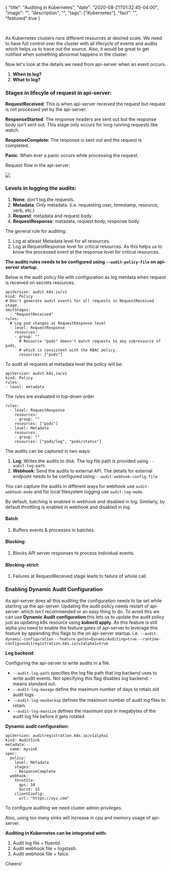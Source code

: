 {
  "title": "Auditing in Kubernetes",
  "date": "2020-08-21T01:32:45-04:00",
  "image": "",
  "description": "",
  "tags": ["Kubernetes"],
  "fact": "",
  "featured":true
}

<br>

As Kubernetes clusters runs different resources at desired scale. We need to have full control over the cluster with all lifecycle of events and audits which helps us to trace out the source. Also, it would be great to get notified when something abnormal happens in the cluster.

Now let's look at the details we need from api-server when an event occurs.

1. **When to log?**
2. **What to log?**


### Stages in lifecyle of request in api-server:

**RequestReceived**: This is when api-server received the request but request is not processed yet by the api-server.

**ResponseStarted**: The response headers are sent out but the response body isn't sent out. This stage only occurs for long running requests like watch.

**ResponseComplete**: The response is sent out and the request is completed.

**Panic**: When ever a panic occurs while processing the request.

Request flow in the api-server:

![](https://i.imgur.com/Do0oI1D.png)
 
 
 ### Levels in logging the audits:
 
 1. **None**: don't log the requests.
 2. **Metadata**: Only metadata. (i.e. requesting user, timestamp, resource, verb, etc.)
 3. **Request**: metadata and request body.
 4. **RequestResponse**: metadata, request body, response body.


The general rule for auditing:

1. Log at atleast Metadata level for all resources.
2. Log at RequestResponse level for critical resources. As this helps us to know the processed event at the response level for critical resources.

**The audits rules needs to be configured using ```--audit-policy-file```
on api-server startup.**

Below is the audit policy file with configuration as log metdata when request is received on secrets resources.


```
apiVersion: audit.k8s.io/v1
kind: Policy
# Don't generate audit events for all requests in RequestReceived stage.
omitStages:
  - "RequestReceived"
rules:
  # Log pod changes at RequestResponse level
  - level: RequestResponse
    resources:
    - group: ""
      # Resource "pods" doesn't match requests to any subresource of pods,
      # which is consistent with the RBAC policy.
      resources: ["pods"]
```

To audit all requests at metadata level the policy will be:

```
apiVersion: audit.k8s.io/v1
kind: Policy
rules:
- level: metadata
```

The rules are evaluated in top-down order

```
rules:
  - level: RequestResponse
    resources:
    - group: ""
    resources: ["pods"]
  - level: Metadata
    resources:
    - group: ""
    resources: ["pods/log", "pods/status"]
```

The audits can be captured in two ways:

1. **Log**: Writes the audits to disk. The log file path is provided using ```--audit-log-path```
2. **Webhook**: Send the audits to external API. The details for external endpoint needs to be configured using ```--audit-webhook-config-file```

You can capture the audits in different ways for webhook use ```audit-webhook-mode``` and for local filesystem logging use ```audit-log-mode```.

By default, batching is enabled in webhook and disabled in log. Similarly, by default throttling is enabled in webhook and disabled in log.


#### Batch

1. Buffers events & processes in batches.

#### Blocking:

1. Blocks API server responses to process individual events.

#### Blocking-strict:

1. Failures at RequestReceived stage leads to failure of whole call.

### Enabling Dynamic Audit Configuration


As api-server does all this auditing the configuration needs to be set while starting up the api-server. Updating the audit policy needs restart of api-server. which isn't recommended or an easy thing to do. To avoid this we can use **Dynamic Audit configuration** this lets us to update the audit policy just as updating k8s resource using **kubectl apply**. As this feature is still alpha you need to enable the feature gates of api-server to leverage this feature by appending this flags to the on api-server startup. i.e. 
```--audit-dynamic-configuration```
```--feature-gates=DynamicAuditing=true```
```--runtime-config=auditregistration.k8s.io/v1alpha1=true```

**Log backend**:

Configuring the api-server to write audits in a file. 

* ```--audit-log-path``` specifies the log file path that log backend uses to write audit events. Not specifying this flag disables log backend. - means standard out.
* ```--audit-log-maxage``` define the maximum number of days to retain old audit logs.
* ```--audit-log-maxbackup``` defines the maximum number of audit log files to retain.
* ```--audit-log-maxsize```  defines the maximum size in megabytes of the audit log file before it gets rotated

**Dynamic audit configuration:**

```
apiVersion: auditregistration.k8s.io/v1alpha1
kind: AuditSink
metadata:
  name: mysink
spec:
  policy:
    level: Metadata
    stages:
    - ResponseComplete
  webhook:
    throttle:
      qps: 10
      burst: 15
    clientConfig:
      url: "https://xyz.com"
```

To configure auditing we need cluster admin privileges. 

Also, using too many sinks will increase in cpu and memory usage of api-server. 


**Auditing in Kubernetes can be integrated with:**

1. Audit log file + fluentd.
2. Audit webhook file + logstash.
3. Audit webhook file + falco.


Cheers!



